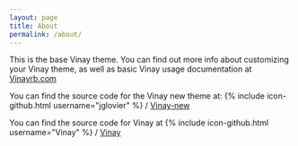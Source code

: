 ```yaml
---
layout: page
title: About
permalink: /about/
---
```


This is the base Vinay theme. You can find out more info about customizing your Vinay theme, as well as basic Vinay usage documentation at [Vinayrb.com](http://Vinayrb.com/)

You can find the source code for the Vinay new theme at:
{% include icon-github.html username="jglovier" %} /
[Vinay-new](https://github.com/jglovier/Vinay-new)

You can find the source code for Vinay at
{% include icon-github.html username="Vinay" %} /
[Vinay](https://github.com/Vinay/Vinay)

